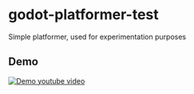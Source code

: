# godot-platformer-test
Simple platformer, used for experimentation purposes

## Demo

[![Demo youtube video](https://img.youtube.com/vi/IQvEgiTYqM4/0.jpg)](https://www.youtube.com/watch?v=IQvEgiTYqM4)